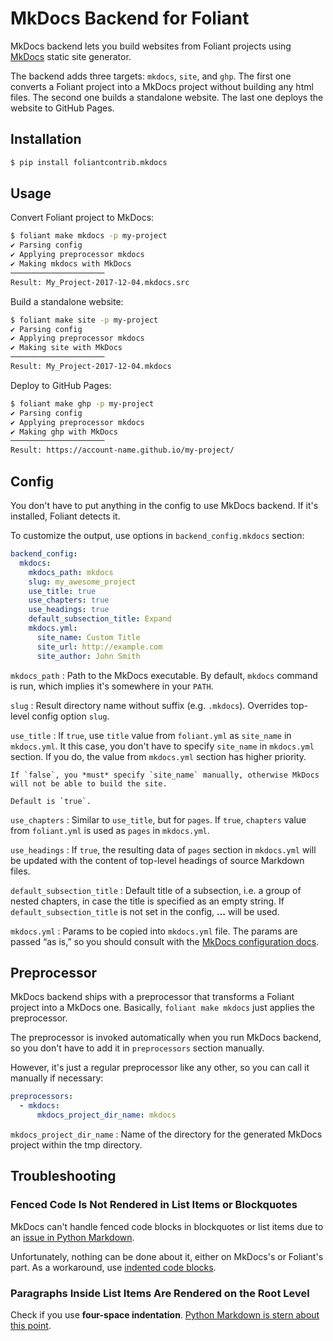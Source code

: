 # MkDocs Backend for Foliant

MkDocs backend lets you build websites from Foliant projects using [MkDocs](https://mkdocs.org) static site generator.

The backend adds three targets: `mkdocs`, `site`, and `ghp`. The first one converts a Foliant project into a MkDocs project without building any html files. The second one builds a standalone website. The last one deploys the website to GitHub Pages.


## Installation

```bash
$ pip install foliantcontrib.mkdocs
```


## Usage

Convert Foliant project to MkDocs:

```bash
$ foliant make mkdocs -p my-project
✔ Parsing config
✔ Applying preprocessor mkdocs
✔ Making mkdocs with MkDocs
─────────────────────
Result: My_Project-2017-12-04.mkdocs.src
```

Build a standalone website:

```bash
$ foliant make site -p my-project
✔ Parsing config
✔ Applying preprocessor mkdocs
✔ Making site with MkDocs
─────────────────────
Result: My_Project-2017-12-04.mkdocs
```

Deploy to GitHub Pages:

```bash
$ foliant make ghp -p my-project
✔ Parsing config
✔ Applying preprocessor mkdocs
✔ Making ghp with MkDocs
─────────────────────
Result: https://account-name.github.io/my-project/
```


## Config

You don't have to put anything in the config to use MkDocs backend. If it's installed, Foliant detects it.

To customize the output, use options in `backend_config.mkdocs` section:

```yaml
backend_config:
  mkdocs:
    mkdocs_path: mkdocs
    slug: my_awesome_project
    use_title: true
    use_chapters: true
    use_headings: true
    default_subsection_title: Expand
    mkdocs.yml:
      site_name: Custom Title
      site_url: http://example.com
      site_author: John Smith
```

`mkdocs_path`
:   Path to the MkDocs executable. By default, `mkdocs` command is run, which implies it's somewhere in your `PATH`.

`slug`
:   Result directory name without suffix (e.g. `.mkdocs`). Overrides top-level config option `slug`.

`use_title`
:   If `true`, use `title` value from `foliant.yml` as `site_name` in `mkdocs.yml`. It this case, you don't have to specify `site_name` in `mkdocs.yml` section. If you do, the value from `mkdocs.yml` section has higher priority.

    If `false`, you *must* specify `site_name` manually, otherwise MkDocs will not be able to build the site.

    Default is `true`.

`use_chapters`
:   Similar to `use_title`, but for `pages`. If `true`, `chapters` value from `foliant.yml` is used as `pages` in `mkdocs.yml`.

`use_headings`
:   If `true`, the resulting data of `pages` section in `mkdocs.yml` will be updated with the content of top-level headings of source Markdown files.

`default_subsection_title`
:   Default title of a subsection, i.e. a group of nested chapters, in case the title is specified as an empty string. If `default_subsection_title` is not set in the config, **…** will be used.

`mkdocs.yml`
:   Params to be copied into `mkdocs.yml` file. The params are passed “as is,” so you should consult with the [MkDocs configuration docs](http://www.mkdocs.org/user-guide/configuration/).


## Preprocessor

MkDocs backend ships with a preprocessor that transforms a Foliant project into a MkDocs one. Basically, `foliant make mkdocs` just applies the preprocessor.

The preprocessor is invoked automatically when you run MkDocs backend, so you don't have to add it in `preprocessors` section manually.

However, it's just a regular preprocessor like any other, so you can call it manually if necessary:

```yaml
preprocessors:
  - mkdocs:
      mkdocs_project_dir_name: mkdocs
```

`mkdocs_project_dir_name`
:   Name of the directory for the generated MkDocs project within the tmp directory.


## Troubleshooting

### Fenced Code Is Not Rendered in List Items or Blockquotes

MkDocs can't handle fenced code blocks in blockquotes or list items due to an [issue in Python Markdown](https://github.com/Python-Markdown/markdown/issues/53).

Unfortunately, nothing can be done about it, either on MkDocs's or Foliant's part. As a workaround, use [indented code blocks](https://daringfireball.net/projects/markdown/syntax#precode).


### Paragraphs Inside List Items Are Rendered on the Root Level

Check if you use **four-space indentation**. [Python Markdown is stern about this point](https://python-markdown.github.io/#differences).
